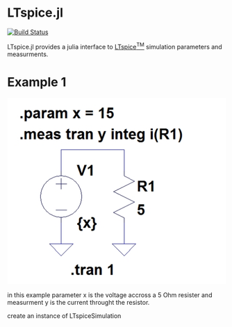 # LTspice.jl

[![Build Status](https://travis-ci.org/cstook/LTspice.jl.svg?branch=master)](https://travis-ci.org/cstook/LTspice.jl)


LTspice.jl provides a julia interface to [LTspice<sup>TM</sup>](http://www.linear.com/designtools/software/#LTspice) simulation parameters and measurments.

# Example 1

<img src="https://github.com/cstook/LTspice.jl/blob/readme_examples/examples/example%201/example1.jpg">

in this example parameter x is the voltage accross a 5 Ohm resister and measurment y is the current throught the resistor.

create an instance of LTspiceSimulation

```


